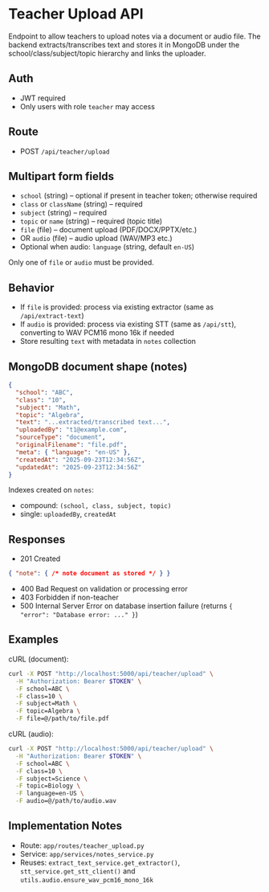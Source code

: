 # Teacher Upload API

Endpoint to allow teachers to upload notes via a document or audio file. The backend extracts/transcribes text and stores it in MongoDB under the school/class/subject/topic hierarchy and links the uploader.

## Auth
- JWT required
- Only users with role `teacher` may access

## Route
- POST `/api/teacher/upload`

## Multipart form fields
- `school` (string) – optional if present in teacher token; otherwise required
- `class` or `className` (string) – required
- `subject` (string) – required
- `topic` or `name` (string) – required (topic title)
- `file` (file) – document upload (PDF/DOCX/PPTX/etc.)
- OR `audio` (file) – audio upload (WAV/MP3 etc.)
- Optional when audio: `language` (string, default `en-US`)

Only one of `file` or `audio` must be provided.

## Behavior
- If `file` is provided: process via existing extractor (same as `/api/extract-text`)
- If `audio` is provided: process via existing STT (same as `/api/stt`), converting to WAV PCM16 mono 16k if needed
- Store resulting `text` with metadata in `notes` collection

## MongoDB document shape (notes)
```json
{
  "school": "ABC",
  "class": "10",
  "subject": "Math",
  "topic": "Algebra",
  "text": "...extracted/transcribed text...",
  "uploadedBy": "t1@example.com",
  "sourceType": "document",
  "originalFilename": "file.pdf",
  "meta": { "language": "en-US" },
  "createdAt": "2025-09-23T12:34:56Z",
  "updatedAt": "2025-09-23T12:34:56Z"
}
```

Indexes created on `notes`:
- compound: `(school, class, subject, topic)`
- single: `uploadedBy`, `createdAt`

## Responses
- 201 Created
```json
{ "note": { /* note document as stored */ } }
```
- 400 Bad Request on validation or processing error
- 403 Forbidden if non-teacher
- 500 Internal Server Error on database insertion failure (returns `{ "error": "Database error: ..." }`)

## Examples

cURL (document):
```bash
curl -X POST "http://localhost:5000/api/teacher/upload" \
  -H "Authorization: Bearer $TOKEN" \
  -F school=ABC \
  -F class=10 \
  -F subject=Math \
  -F topic=Algebra \
  -F file=@/path/to/file.pdf
```

cURL (audio):
```bash
curl -X POST "http://localhost:5000/api/teacher/upload" \
  -H "Authorization: Bearer $TOKEN" \
  -F school=ABC \
  -F class=10 \
  -F subject=Science \
  -F topic=Biology \
  -F language=en-US \
  -F audio=@/path/to/audio.wav
```

## Implementation Notes
- Route: `app/routes/teacher_upload.py`
- Service: `app/services/notes_service.py`
- Reuses: `extract_text_service.get_extractor()`, `stt_service.get_stt_client()` and `utils.audio.ensure_wav_pcm16_mono_16k`



